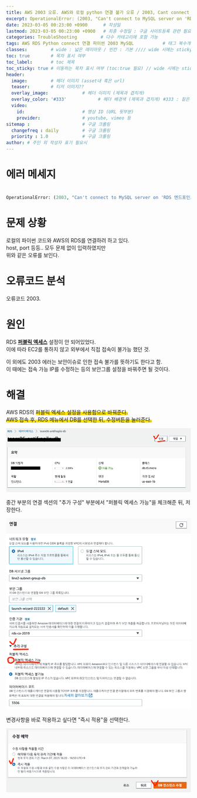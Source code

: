 ```yaml
---
title: AWS 2003 오류. AWS와 로컬 python 연결 불가 오류 / 2003, Cant connect to MySQL server on RDS (timed out)  # 제목
excerpt: OperationalError: (2003, "Can't connect to MySQL server on 'RDS 엔드포인트 경로' (timed out)") # 서브 타이틀
date: 2023-03-05 00:23:00 +0900      # 작성일
lastmod: 2023-03-05 00:23:00 +0900   # 최종 수정일 : 구글 사이트등록 관련 필요
categories: TroubleShooting         # 다수 카테고리에 포함 가능
tags: AWS RDS Python connect 연결 파이썬 2003 MySQL           # 태그 복수개 가능
classes:         # wide : 넓은 레이아웃 / 빈칸 : 기본 //// wide 시에는 sticky toc 불가
toc: true        # 목차 표시 여부
toc_label:       # toc 제목
toc_sticky: true # 이동하는 목차 표시 여부 (toc:true 필요) // wide 시에는 sticky toc 불가
header: 
  image:         # 헤더 이미지 (asset내 혹은 url)
  teaser:        # 티저 이미지??
  overlay_image:             # 헤더 이미지 (제목과 겹치게)
  overlay_color: '#333'            # 헤더 배경색 (제목과 겹치게) #333 : 짙은 회색
  video:
    id:                      # 영상 ID (URL 뒷부분)
    provider:                # youtube, vimeo 등
sitemap :                    # 구글 크롤링
  changefreq : daily         # 구글 크롤링
  priority : 1.0             # 구글 크롤링
author: # 주인 외 작성자 표기 필요시
---
```

<!--postNo: 20230305_001-->

# 에러 메세지

```python

OperationalError: (2003, "Can't connect to MySQL server on 'RDS 엔드포인트 경로. 가명처리' (timed out)")

```


# 문제 상황

로컬의 파이썬 코드와 AWS의 RDS를 연결하려 하고 있다.  
host, port 등등.. 모두 문제 없이 입력하였지만  
위와 같은 오류를 보인다.  

# 오류코드 분석

오류코드 2003.  


# 원인

RDS **<u>퍼블릭 엑세스</u>** 설정이 안 되어있었다.  
이에 따라 EC2를 통하지 않고 외부에서 직접 접속이 불가능 했던 것.  

이 외에도 2003 에러는 보안이슈로 인한 접속 불가를 뜻하기도 한다고 함.  
이 때에는 접속 가능 IP를 수정하는 등의 보안그룹 설정을 바꿔주면 될 것이다.  


# 해결

AWS RDS의 <span style='background:linear-gradient(to top, #FFE400 50%, transparent 50%)'> 퍼블릭 엑세스 설정을 사용함으로</spam> 바꿔준다.  
AWS 접속 후, RDS 메뉴에서 DB를 선택한 뒤, 수정버튼을 눌러준다.  

![](/assets/images/20230305_001_001.png)  

중간 부분의 연결 섹션의 "추가 구성" 부분에서 "퍼블릭 엑세스 가능"을 체크해준 뒤, 저장한다.  

![](/assets/images/20230305_001_002.png)  

변경사항을 바로 적용하고 싶다면 "즉시 적용"을 선택한다.  

![](/assets/images/20230305_001_003.png)  



